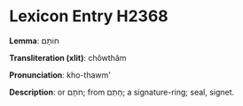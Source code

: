 # Lexicon Entry H2368

**Lemma**: חוֹתָם

**Transliteration (xlit)**: chôwthâm

**Pronunciation**: kho-thawm'

**Description**:
or חֹתָם; from חָתַם; a signature-ring; seal, signet.
